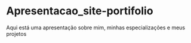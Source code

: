 # Apresentacao_site-portifolio
Aqui está uma apresentação sobre mim, minhas especializações e meus projetos
